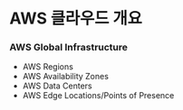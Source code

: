 # AWS 클라우드 개요

### AWS Global Infrastructure

- AWS Regions
- AWS Availability Zones
- AWS Data Centers
- AWS Edge Locations/Points of Presence

